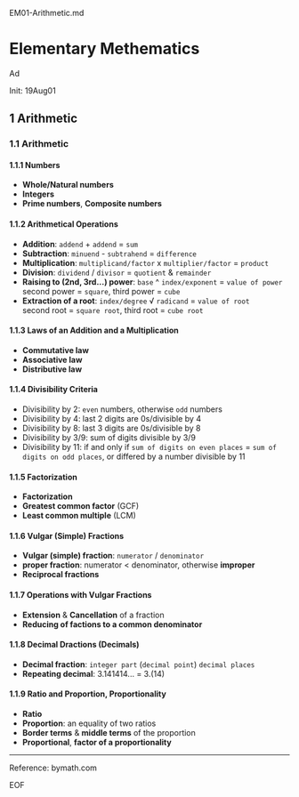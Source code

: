 EM01-Arithmetic.md

Elementary Methematics
================================================================================

Ad

Init: 19Aug01

1 Arithmetic
--------------------------------------------------------------------------------

### 1.1 Arithmetic

#### 1.1.1 Numbers

- **Whole/Natural numbers**
- **Integers**
- **Prime numbers**, **Composite numbers**

#### 1.1.2 Arithmetical Operations

- **Addition**: `addend` + `addend` = `sum`
- **Subtraction**: `minuend` - `subtrahend` = `difference`
- **Multiplication**: `multiplicand/factor` x `multiplier/factor` = `product`
- **Division**: `dividend` / `divisor` = `quotient` & `remainder`
- **Raising to (2nd, 3rd...) power**: `base` ^ `index/exponent` = `value of power`  
  second power = `square`, third power = `cube`
- **Extraction of a root**: `index/degree` √ `radicand` = `value of root`  
  second root = `square root`, third root = `cube root`

#### 1.1.3 Laws of an Addition and a Multiplication

- **Commutative law**
- **Associative law**
- **Distributive law**

#### 1.1.4 Divisibility Criteria

- Divisibility by 2: `even` numbers, otherwise `odd` numbers
- Divisibility by 4: last 2 digits are 0s/divisible by 4
- Divisibility by 8: last 3 digits are 0s/divisible by 8
- Divisibility by 3/9: sum of digits divisible by 3/9
- Divisibility by 11: if and only if `sum of digits on even places` = `sum of digits on odd places`, or differed by a number divisible by 11

#### 1.1.5 Factorization

- **Factorization**
- **Greatest common factor** (GCF)
- **Least common multiple** (LCM)

#### 1.1.6 Vulgar (Simple) Fractions

- **Vulgar (simple) fraction**: `numerator` / `denominator`
- **proper fraction**: numerator < denominator, otherwise **improper**
- **Reciprocal fractions**

#### 1.1.7 Operations with Vulgar Fractions

- **Extension** & **Cancellation** of a fraction
- **Reducing of factions to a common denominator**

#### 1.1.8 Decimal Dractions (Decimals)

- **Decimal fraction**: `integer part` (`decimal point`) `decimal places`
- **Repeating decimal**: 3.141414... = 3.(14)

#### 1.1.9 Ratio and Proportion, Proportionality

- **Ratio**
- **Proportion**: an equality of two ratios
- **Border terms** & **middle terms** of the proportion
- **Proportional**,  **factor of a proportionality**

--------------------------------------------------------------------------------

Reference: bymath.com

EOF
